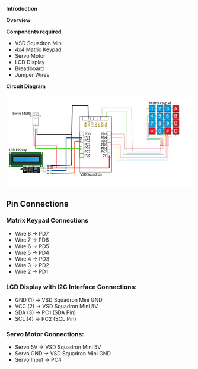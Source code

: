 **Introduction**

**Overview**

**Components required**
- VSD Squadron Mini
- 4x4 Matrix Keypad
- Servo Motor
- LCD Display
- Breadboard
- Jumper Wires

**Circuit Diagram**

![Circuit Diagram](images/Circuit.png)

## Pin Connections

### Matrix Keypad Connections
- Wire 8 -> PD7
- Wire 7 -> PD6
- Wire 6 -> PD5
- Wire 5 -> PD4
- Wire 4 -> PD3
- Wire 3 -> PD2
- Wire 2 -> PD1

### LCD Display with I2C Interface Connections:
- GND (1) -> VSD Squadron Mini GND
- VCC (2) -> VSD Squadron Mini 5V
- SDA (3) -> PC1 (SDA Pin)
- SCL (4) -> PC2 (SCL Pin)

### Servo Motor Connections:
- Servo 5V -> VSD Squadron Mini 5V
- Servo GND -> VSD Squadron Mini GND
- Servo Input -> PC4
